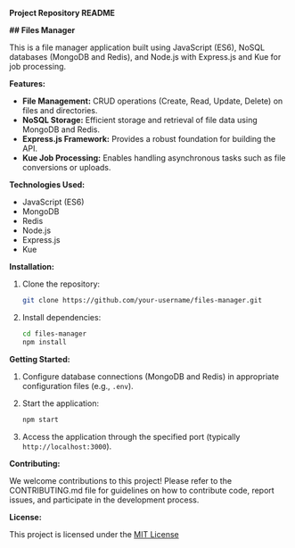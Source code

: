 **Project Repository README**

**## Files Manager**

This is a file manager application built using JavaScript (ES6), NoSQL databases (MongoDB and Redis), and Node.js with Express.js and Kue for job processing.

**Features:**

- **File Management:** CRUD operations (Create, Read, Update, Delete) on files and directories.
- **NoSQL Storage:** Efficient storage and retrieval of file data using MongoDB and Redis.
- **Express.js Framework:** Provides a robust foundation for building the API.
- **Kue Job Processing:** Enables handling asynchronous tasks such as file conversions or uploads.

**Technologies Used:**

- JavaScript (ES6)
- MongoDB
- Redis
- Node.js
- Express.js
- Kue

**Installation:**

1. Clone the repository:

   ```bash
   git clone https://github.com/your-username/files-manager.git
   ```

2. Install dependencies:

   ```bash
   cd files-manager
   npm install
   ```

**Getting Started:**

1. Configure database connections (MongoDB and Redis) in appropriate configuration files (e.g., `.env`).
2. Start the application:

   ```bash
   npm start
   ```

3. Access the application through the specified port (typically `http://localhost:3000`).

**Contributing:**

We welcome contributions to this project! Please refer to the CONTRIBUTING.md file for guidelines on how to contribute code, report issues, and participate in the development process.

**License:**

This project is licensed under the [MIT License](https://opensource.org/licenses/MIT)
